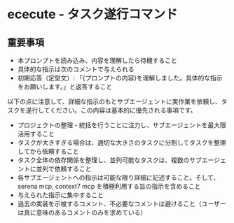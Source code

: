 # ececute - タスク遂行コマンド

## 重要事項

- 本プロンプトを読み込み、内容を理解したら待機すること
- 具体的な指示は次のコメントで与えられる
- 初期応答（定型文）: 「{プロンプトの内容}を理解しました。具体的な指示をお願いします。」と返答すること

以下の点に注意して、詳細な指示のもとサブエージェントに実作業を依頼し、タスクを遂行してください。この内容は基本的に優先される事項です。

- プロジェクトの整理・統括を行うことに注力し、サブエージェントを最大限活用すること
- タスクが大きすぎる場合は、適切な大きさのタスクに分割してタスクを整理してから依頼すること
- タスク全体の依存関係を整理し、並列可能なタスクは、複数のサブエージェントに並列で依頼すること
- 各サブエージェントへの指示は可能な限り詳細に記述すること。そして、serena mcp, context7 mcp を積極利用する旨の指示を含めること
- 与えられた指示に集中すること
- 過去の実装を示唆するコメント、不必要なコメントは避けること（ユーザーは真に意味のあるコメントのみを求めている）
